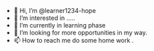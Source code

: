 - 👋 Hi, I’m @learner1234-hope
- 👀 I’m interested in .....
- 🌱 I’m currently in learning phase
- 💞️ I’m looking for more opportunities in my way.
- 📫 How to reach me do some home work .

<!---
learner1234-hope/learner1234-hope is a ✨ special ✨ repository because its `README.md` (this file) appears on your GitHub profile.
You can click the Preview link to take a look at your changes.
--->
